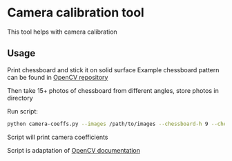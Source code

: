 # Camera calibration tool

This tool helps with camera calibration

## Usage

Print chessboard and stick it on solid surface
Example chessboard pattern can be found in [OpenCV repository](https://github.com/opencv/opencv/blob/4.x/doc/pattern.png)

Then take 15+ photos of chessboard from different angles, store photos in directory

Run script:
```bash
python camera-coeffs.py --images /path/to/images --chessboard-h 9 --chessboard-w 6
```

Script will print camera coefficients

Script is adaptation of [OpenCV documentation](https://docs.opencv.org/4.x/dc/dbb/tutorial_py_calibration.html)
